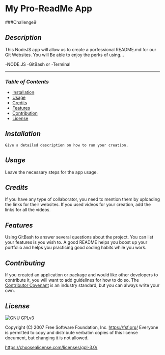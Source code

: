 # **My Pro-ReadMe App**
###Challenge9

## **_Description_**

This NodeJS app will allow us to create a porfessional README.md for our Git Websites.
You will Be able to enjoy the perks of using...

-NODE.JS
-GitBash  or
-Terminal

---
### **_Table of Contents_**

* [Installation](#installation)
* [Usage](#usage)
* [Credits](*credits)
* [Features](#features)
* [Contribution](#contribution)
* [License](*license)
## **_Installation_**

```
Give a detailed description on how to run your creation.
```

## **_Usage_**

Leave the necessary steps for the app usage.

## **_Credits_**

If you have any type of collaborator, you need to mention them by uploading the links for their websites.
If you used videos for your creation, add the links for all the videos.


## **_Features_**

Using GitBash to answer several questions about the project. 
You can list your features is you wish to.
A good README helps you boost up your portfolio and helps you practicing good coding habits while you work.

## **_Contributing_**

If you created an application or package and would like other developers to contribute it, you will want to add guidelines for how to do so. 
The [Contributor Covenant](https://www.contributor-covenant.org/) is an industry standard, but you can always write your own.

## **_License_**

![GNU GPLv3](https://img.shields.io/badge/license-GNU%20GPLv3-blue.svg)

Copyright (C) 2007 Free Software Foundation, Inc. <https://fsf.org/>
      Everyone is permitted to copy and distribute verbatim copies
      of this license document, but changing it is not allowed.

https://choosealicense.com/licenses/gpl-3.0/
